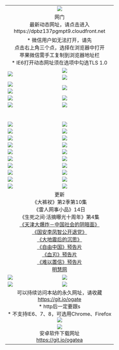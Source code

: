 ﻿<table>
  <tr></tr>
  <tr><td colspan=2 align=center><img src="https://cloud.githubusercontent.com/assets/11880933/13434984/f430fae2-e012-11e5-814f-c2df1e82b247.jpg" /></td></tr>
  <tr><td colspan=2 align=center>网门<br>最新动态网址，请点击进入
<br>https://dpbz137pgmpt9.cloudfront.net
    </td>
  </tr>
  <tr>
    <td colspan=2 align=center>* 微信用户如无法打开，请先<br>点击右上角三个点，选择在浏览器中打开<br>苹果微信需手工复制到浏览器地址栏
    <br>* IE6打开动态网址须在选项中勾选TLS 1.0</td>
  </tr>
  <tr>
    <td rowspan=2><a href="https://dpbz137pgmpt9.cloudfront.net/ogUP.aspx?name=11DKC.mp4&list=11DKC" target="_blank"><img src="https://dpbz137pgmpt9.cloudfront.net/Up/11DKC1.jpg" /></a></td> 
    <td><div><a href="https://dpbz137pgmpt9.cloudfront.net/ogUP.aspx?name=LRWS.mp4&list=LRWS" target="_blank"><img src="https://dpbz137pgmpt9.cloudfront.net/Up/LRWS.jpg" /></a></td>
   </tr>
  <tr>
    <td><a href="https://dpbz137pgmpt9.cloudfront.net/ogNiceVedio.aspx" target="_blank"><img src="https://dpbz137pgmpt9.cloudfront.net/Up/11TGKDY.jpg" /></a></td>
  </tr>
  <tr>
    <td><a href="https://dpbz137pgmpt9.cloudfront.net/ogUP.aspx?name=JQR.mp4&count=2" target="_blank"><img src="https://dpbz137pgmpt9.cloudfront.net/Up/JQR.jpg" /></a></td>   
    <td rowspan=2><a href="https://dpbz137pgmpt9.cloudfront.net/ogUP.aspx?name=JP.mp4&count=9" target="_blank"><img src="https://dpbz137pgmpt9.cloudfront.net/Up/JP.jpg" /></td>
  </tr>
  <tr>
    <td><a href="https://dpbz137pgmpt9.cloudfront.net/ogUP.aspx?name=WH.mp4" target="_blank"><img src="https://dpbz137pgmpt9.cloudfront.net/Up/WH.jpg" /></a></td>
  </tr>
  <tr>
    <td><a href="https://dpbz137pgmpt9.cloudfront.net/ogUP.aspx?name=SSZJ.mp4&list=SSZJ" target="_blank"><img src="https://dpbz137pgmpt9.cloudfront.net/Up/SSZJ.jpg" /></a></td>
    <td><a href="https://dpbz137pgmpt9.cloudfront.net/ogUP.aspx?name=1XQK.mp4&count=13" target="_blank"><img src="https://dpbz137pgmpt9.cloudfront.net/Up/1XQK.jpg" /></a</td>
  </tr>
  <tr>
    <td><a href="https://dpbz137pgmpt9.cloudfront.net/ogUP.aspx?name=ZY.mp4&count=2015:16" target="_blank"><img src="https://dpbz137pgmpt9.cloudfront.net/Up/ZY.jpg" /></a</td>
    <td><a href="https://dpbz137pgmpt9.cloudfront.net/ogUP.aspx?name=XTFY.mp4&count=B:2,A:24" target="_blank"><img src="https://dpbz137pgmpt9.cloudfront.net/Up/XTFY.jpg" /></a></td>
  </tr>
  <!--tr>
    <td><a href="https://dpbz137pgmpt9.cloudfront.net/ogUP.aspx?name=1LYF.mp4&count=2" target="_blank"><img src="https://cloud.githubusercontent.com/assets/11880933/13720279/6f16eb48-e83f-11e5-9556-90e9d1e24d09.jpg" /></a></td>
    <td><a href="https://dpbz137pgmpt9.cloudfront.net/ogUP.aspx?name=1ZGC.mp4&count=6" target="_blank"><img src="https://cloud.githubusercontent.com/assets/11880933/13720281/7e0c9044-e83f-11e5-915d-d63d593fef21.jpg" /></a></td>
  </tr>
  <tr>
    <td><a href="https://dpbz137pgmpt9.cloudfront.net/ogUP.aspx?name=1ZKM.mp4&count=3&current=3" target="_blank"><img src="https://cloud.githubusercontent.com/assets/11880933/13720283/858f1954-e83f-11e5-800b-94708d4ce09e.jpg" /></a></td>  
    <td><a href="https://dpbz137pgmpt9.cloudfront.net/ogUP.aspx?name=1WWY.mp4&count=6&current=6" target="_blank"><img src="https://cloud.githubusercontent.com/assets/11880933/13720286/8fb0ffa6-e83f-11e5-8873-bfd1abd9ad97.jpg" /></a></td>
  </tr>
  <tr>
    <td><a href="https://dpbz137pgmpt9.cloudfront.net/ogUP.aspx?name=10JGY.mp4&count=3" target="_blank"><img src="https://cloud.githubusercontent.com/assets/11880933/13720287/99e41986-e83f-11e5-9be2-70cc7ff44cf6.jpg" /></a></td>
    <td><a href="https://dpbz137pgmpt9.cloudfront.net/ogUP.aspx?name=10CYS.mp4&count=2" target="_blank"><img src="https://cloud.githubusercontent.com/assets/11880933/13720292/a531a128-e83f-11e5-88ec-42f8d394e971.jpg" /></a></td>
  </tr-->
  <tr height="40">
  </tr>
  <tr>
    <td><a href="https://dpbz137pgmpt9.cloudfront.net/ogUP.aspx?name=4SQQ.mp4&list=4SQQ" target="_blank"><img src="https://dpbz137pgmpt9.cloudfront.net/Up/4SQQ0.jpg"/></a></td>
    <td><a href="https://dpbz137pgmpt9.cloudfront.net/ogUP.aspx?name=4SHQ.mp4&list=4SHQ" target="_blank"><img src="https://dpbz137pgmpt9.cloudfront.net/Up/4SHQ0.jpg"/></a></td>
  </tr>
  <tr>
    <td><a href="https://dpbz137pgmpt9.cloudfront.net/ogUP.aspx?name=4SZG.mp4&list=4SZG" target="_blank"><img src="https://dpbz137pgmpt9.cloudfront.net/Up/4SZG0.jpg"/></a></td>
    <td><a href="https://dpbz137pgmpt9.cloudfront.net/ogUP.aspx?name=4SDJ.mp4&list=4SDJ" target="_blank"><img src="https://dpbz137pgmpt9.cloudfront.net/Up/4SDJ0.jpg"/></a></td>
  </tr>
  <tr>
    <td><a href="https://dpbz137pgmpt9.cloudfront.net/ogUP.aspx?name=4SGX.mp4&list=4SGX" target="_blank"><img src="https://dpbz137pgmpt9.cloudfront.net/Up/4SGX0.jpg"/></a></td>
    <td><a href="https://dpbz137pgmpt9.cloudfront.net/ogUP.aspx?name=4SHD.mp4&list=4SHD" target="_blank"><img src="https://dpbz137pgmpt9.cloudfront.net/Up/4SHD0.jpg"/></a></td>
  </tr>
  <tr>
    <td><a href="https://dpbz137pgmpt9.cloudfront.net/ogUP.aspx?name=4CTX.mp4&list=4CTX" target="_blank"><img src="https://dpbz137pgmpt9.cloudfront.net/Up/4CTX0.jpg"/></a></td>
    <td><a href="https://dpbz137pgmpt9.cloudfront.net/ogUP.aspx?name=4CWZ.mp4&list=4CWZ" target="_blank"><img src="https://dpbz137pgmpt9.cloudfront.net/Up/4CWZ0.jpg"/></a></td>
  </tr>
  <tr>
    <td><a href="https://dpbz137pgmpt9.cloudfront.net/onUP.aspx?name=https://d1qhweuvr3wm0g.cloudfront.net/" target="_blank"><img src="https://dpbz137pgmpt9.cloudfront.net/Up/0DTW.jpg"/></a></td>
    <td><a href="https://dpbz137pgmpt9.cloudfront.net/onUP.aspx?name=https://d240ns8up8earz.cloudfront.net/acenter/" target="_blank"><img src="https://dpbz137pgmpt9.cloudfront.net/Up/0TDW.jpg" /></a></td>
  </tr>
  <tr>
    <td><a href="https://dpbz137pgmpt9.cloudfront.net/onUP.aspx?name=https://d4508d6vomz2p.cloudfront.net/gb/nsc413.htm" target="_blank"><img src="https://dpbz137pgmpt9.cloudfront.net/Up/0DJY.jpg" /></a></td>
    <td><a href="https://dpbz137pgmpt9.cloudfront.net/onUP.aspx?name=https://d3bxwq7vzudb5l.cloudfront.net/xtr/gb/prog204.html" target="_blank"><img src="https://dpbz137pgmpt9.cloudfront.net/Up/0XTR.jpg" /></a></td>
  </tr>
  <tr>
    <td><a href="https://dpbz137pgmpt9.cloudfront.net/onUP.aspx?name=https://d3aj00iefsmfgc.cloudfront.net/" target="_blank"><img src="https://dpbz137pgmpt9.cloudfront.net/Up/0MHW.jpg" /></a></td>
    <td><a href="https://dpbz137pgmpt9.cloudfront.net/onUP.aspx?name=https://d1sbg9daat0zu5.cloudfront.net/" target="_blank"><img src="https://dpbz137pgmpt9.cloudfront.net/Up/0ZJW.jpg" /></a></td>
  </tr>
  <tr>
    <td><a href="https://dpbz137pgmpt9.cloudfront.net/ogUP.aspx?name=0FG.zip" target="_blank"><img src="https://dpbz137pgmpt9.cloudfront.net/Up/0FG.jpg" /></a></td>
    <td><a href="https://dpbz137pgmpt9.cloudfront.net/ogUP.aspx?name=0FGA.apk" target="_blank"><img src="https://dpbz137pgmpt9.cloudfront.net/Up/0FGA.jpg" /></a></td>
  </tr>
  <tr>
    <td><a href="https://dpbz137pgmpt9.cloudfront.net/ogUP.aspx?name=0U.zip" target="_blank"><img src="https://dpbz137pgmpt9.cloudfront.net/Up/0U.jpg" /></a></td>
    <td><a href="https://dpbz137pgmpt9.cloudfront.net/ogUP.aspx?name=0UA.apk" target="_blank"><img src="https://dpbz137pgmpt9.cloudfront.net/Up/0UA.jpg" /></a></td>
  </tr>
  <tr>
    <td><a href="https://dpbz137pgmpt9.cloudfront.net/ogUP.aspx?name=0iPPOTV.zip" target="_blank"><img src="https://dpbz137pgmpt9.cloudfront.net/Up/0iPPOTV.jpg" /></a></td>
    <td><a href="https://dpbz137pgmpt9.cloudfront.net/ogUP.aspx?name=0iNTD.apk" target="_blank"><img src="https://dpbz137pgmpt9.cloudfront.net/Up/0iNTD.jpg" /></a></td>
  </tr>
  <tr>
    <td colspan=2 align=center>更新<br>
      《大裤衩》第2季第10集<br>
      《雷人网事小品》14日<br>
      《生死之间·活摘曝光十周年》第4集</a><br>
      <a href="https://dpbz137pgmpt9.cloudfront.net/ogUP.aspx?name=4TJDBZ.mp4" target="_blank">《天津大爆炸－中国社会的阴暗面》</a><br>
      <a href="https://dpbz137pgmpt9.cloudfront.net/ogUP.aspx?name=4LFZ.mp4" target="_blank">《国安李凤智公开退党》</a><br>
      <a href="https://dpbz137pgmpt9.cloudfront.net/ogUP.aspx?name=4DDZHDCS.mp4" target="_blank">《大地震后的沉思》</a><br>
      <a href="https://dpbz137pgmpt9.cloudfront.net/ogUP.aspx?name=11ZYZG0.mp4" target="_blank">《自由中国》预告片</a><br>
      <a href="https://dpbz137pgmpt9.cloudfront.net/ogUP.aspx?name=11XR.mp4" target="_blank">《血刃》预告片</a><br>
      <a href="https://dpbz137pgmpt9.cloudfront.net/ogUP.aspx?name=11NYZX.mp4&count=2" target="_blank">《难以置信》预告片</a><br>
      <a href="https://dpbz137pgmpt9.cloudfront.net/onUP.aspx?name=https://www.minghui.org/" target="_blank">明慧网</a></td>
    </td>
  </tr>
  <tr>
    <td><a href="https://dpbz137pgmpt9.cloudfront.net/ogNice.aspx" target="_blank"><img src="https://cloud.githubusercontent.com/assets/11880933/13720378/f84bb392-e841-11e5-8739-815049dd6ff8.jpg" /></a></td>
    <td><a href="https://dpbz137pgmpt9.cloudfront.net/onCO.aspx?ob=600%E4%BA%8B%E7%89%A9&op=%E5%A2%9E%E5%88%A0%E6%94%B9&args=WH1~%23%E7%B1%BB%E5%9E%8B6%E6%96%B0%E9%97%BB%7c%23%E7%B1%BB%E5%9E%8B6%E8%AF%84%E8%AE%BA&mode=" target="_blank"><img src="https://cloud.githubusercontent.com/assets/11880933/13720380/04d76a16-e842-11e5-8833-e627daa88802.jpg" /></a></td> 
  </tr>
  <tr>
    <td><a href="https://dpbz137pgmpt9.cloudfront.net/ogDY.aspx" target="_blank"><img src="https://cloud.githubusercontent.com/assets/11880933/13720384/11817090-e842-11e5-9571-7dc2f1af9f42.jpg" /></a></td>
    <td><a href="https://dpbz137pgmpt9.cloudfront.net/ogST.aspx" target="_blank"><img src="https://cloud.githubusercontent.com/assets/11880933/13720385/1467ea3c-e842-11e5-86df-c96c9a556aaf.jpg" /></a></td> 
  </tr>
  <!--tr>
    <td colspan=2 align=center>
      <微信可扫描以下临时二维码<br/>https://bit.ly/1mBQHW8<br/><a href="https://dpbz137pgmpt9.cloudfront.net/Up/0WMGDL3.png" target="_blank"><img src="https://dpbz137pgmpt9.cloudfront.net/Up/0WMGD3.png"/></a>
  </tr-->
  <tr>
    <td colspan=2 align=center>可以持续访问本站的永久网址，请收藏<br/><a href="https://git.io/ogate" target="_blank">https://git.io/ogate</a><br/>* http后一定要跟s<br/>* 不支持IE6、7、8，可选用Chrome、Firefox<br/><a href="https://dpbz137pgmpt9.cloudfront.net/Up/0WMGDL2.png" target="_blank"><img src="https://dpbz137pgmpt9.cloudfront.net/Up/0WMGD2.png"/></a></td>
  </tr>
  <tr>
    <td colspan=2 align=center><a href="https://dpbz137pgmpt9.cloudfront.net/ogUP.aspx?name=0oGate.apk" target="_blank"><img src="https://cloud.githubusercontent.com/assets/11880933/13720399/75e143ee-e842-11e5-9f0a-1421f423c80f.jpg" /></a><br>安卓软件下载网址<br><a href="https://git.io/ogatea">https://git.io/ogatea</a></td>
  </tr>
  <!--tr>
    <td colspan=2 align=center>可能失效的动态网址
    </td>
  </tr-->
</table>
